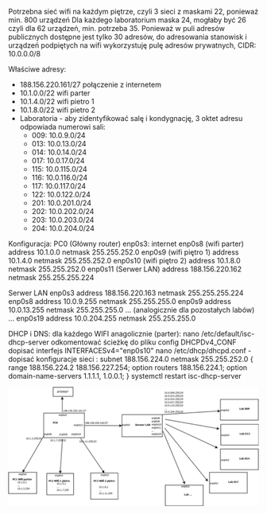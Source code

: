 <p>Potrzebna sieć wifi na każdym piętrze, czyli 3 sieci z maskami 22, ponieważ min. 800 urządzeń
Dla każdego laboratorium maska 24, mogłaby być 26 czyli dla 62 urządzeń, min. potrzeba 35.
Ponieważ w puli adresów publicznych dostępne jest tylko 30 adresów, do adresowania stanowisk i urządzeń podpiętych na wifi wykorzystuję pulę adresów prywatnych, CIDR: 10.0.0.0/8</p>

Właściwe adresy:
  - 188.156.220.161/27 połączenie z internetem
  - 10.1.0.0/22 wifi parter
  - 10.1.4.0/22 wifi pietro 1
  - 10.1.8.0/22 wifi pietro 2
  - Laboratoria - aby zidentyfikować salę i kondygnację, 3 oktet adresu odpowiada numerowi sali:
    - 009: 10.0.9.0/24
    - 013: 10.0.13.0/24
    - 014: 10.0.14.0/24
    - 017: 10.0.17.0/24
    - 115: 10.0.115.0/24
    - 116: 10.0.116.0/24
    - 117: 10.0.117.0/24
    - 122: 10.0.122.0/24
    - 201: 10.0.201.0/24
    - 202: 10.0.202.0/24
    - 203: 10.0.203.0/24
    - 204: 10.0.204.0/24
    
<p>
  Konfiguracja:
  PC0 (Główny router)
    enp0s3: internet
    enp0s8 (wifi parter)
      address 10.1.0.0
      netmask 255.255.252.0
    enp0s9 (wifi piętro 1)
      address 10.1.4.0
      netmask 255.255.252.0
    enp0s10 (wifi piętro 2)
      address 10.1.8.0
      netmask 255.255.252.0
    enp0s11 (Serwer LAN)
      address 188.156.220.162
      netmask 255.255.255.224
  
  Serwer LAN
    enp0s3
      address 188.156.220.163
      netmask 255.255.255.224
    enp0s8
      address 10.0.9.255
      netmask 255.255.255.0
    enp0s9
      address 10.0.13.255
      netmask 255.255.255.0
    ...
    (analogicznie dla pozostałych labów)
    ...
    enp0s19
      address 10.0.204.255
      netmask 255.255.255.0
</p>
<p>
  DHCP i DNS:
  dla każdego WIFI anagolicznie (parter):
      nano /etc/default/isc-dhcp-server 
        odkomentować ścieżkę do pliku config DHCPDv4_CONF
        dopisać interfejs INTERFACESv4="enp0s10"
      nano /etc/dhcp/dhcpd.conf - dopisać konfiguracje sieci :
        subnet 188.156.224.0 netmask 255.255.252.0 {
          range 188.156.224.2 188.156.227.254;
          option routers 188.156.224.1;
          option domain-name-servers 1.1.1.1, 1.0.0.1;
        }
      systemctl restart isc-dhcp-server
</p>



![diagram](Diagram1.png)
